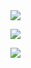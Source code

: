 
<img align="center" src="https://github-readme-stats-six-snowy.vercel.app/api?username=LudoDash&theme=dark">

![](https://komarev.com/ghpvc/?username=LudoDash&color=blueviolet)

<img align="center" src="https://github-readme-stats-six-snowy.vercel.app/api/top-langs/?username=LudoDash&theme=dark">
